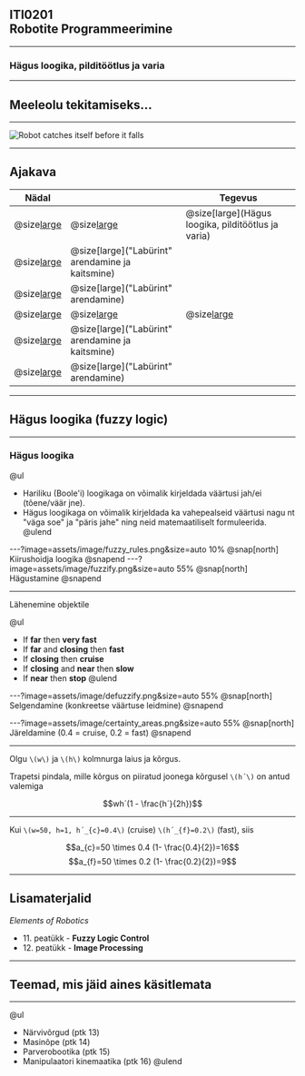 ## ITI0201<br />Robotite Programmeerimine

---
### Hägus loogika, pilditöötlus ja varia

---
## Meeleolu tekitamiseks...

---
![Robot catches itself before it falls](https://www.youtube.com/embed/VYPqxfzc15g)

---
## Ajakava

Nädal |  | Tegevus
------|--|--------
@size[large](**14**) | @size[large](@color[goldenrod](Loeng)) | @size[large](Hägus loogika, pilditöötlus ja varia)
  | @size[large](@color[darkgreen](Praktikum)) | @size[large]("Labürint" arendamine ja kaitsmine)
  | @size[large](@color[cornflowerblue](Kodutöö)) | @size[large]("Labürint" arendamine)
@size[large](**15**) | @size[large](@color[goldenrod](Loeng)) | @size[large](---)
  | @size[large](@color[darkgreen](Praktikum)) | @size[large]("Labürint" arendamine ja kaitsmine)
  | @size[large](@color[cornflowerblue](Kodutöö)) | @size[large]("Labürint" arendamine)

---
## Hägus loogika (fuzzy logic)

---
### Hägus loogika
@ul
- Hariliku (Boole'i) loogikaga on võimalik kirjeldada väärtusi jah/ei (tõene/väär jne).
- Hägus loogikaga on võimalik kirjeldada ka vahepealseid väärtusi nagu nt "väga soe" ja "päris jahe" ning neid matemaatiliselt formuleerida.
@ulend

---?image=assets/image/fuzzy_rules.png&size=auto 10%
@snap[north]
Kiirushoidja loogika
@snapend
---?image=assets/image/fuzzify.png&size=auto 55%
@snap[north]
Hägustamine
@snapend

---
Lähenemine objektile

@ul
- If **far** then **very fast**
- If **far** and **closing** then **fast**
- If **closing** then **cruise**
- If **closing** and **near** then **slow**
- If **near** then **stop**
@ulend

---?image=assets/image/defuzzify.png&size=auto 55%
@snap[north]
Selgendamine (konkreetse väärtuse leidmine)
@snapend

---?image=assets/image/certainty_areas.png&size=auto 55%
@snap[north]
Järeldamine (0.4 = cruise, 0.2 = fast)
@snapend

---
Olgu `\(w\)` ja `\(h\)` kolmnurga laius ja kõrgus.

Trapetsi pindala, mille kõrgus on piiratud joonega kõrgusel `\(h´\)` on antud valemiga

$$wh´(1 - \frac{h´}{2h})$$

---
Kui `\(w=50, h=1, h´_{c}=0.4\)` (cruise) `\(h´_{f}=0.2\)` (fast), siis

$$a_{c}=50 \times 0.4 (1- \frac{0.4}{2})=16$$
$$a_{f}=50 \times 0.2 (1- \frac{0.2}{2})=9$$

---
## Lisamaterjalid

_Elements of Robotics_

- 11\. peatükk - **Fuzzy Logic Control**
- 12\. peatükk - **Image Processing**

---
## Teemad, mis jäid aines käsitlemata

---
@ul
- Närvivõrgud (ptk 13)
- Masinõpe (ptk 14)
- Parverobootika (ptk 15)
- Manipulaatori kinemaatika (ptk 16)
@ulend

